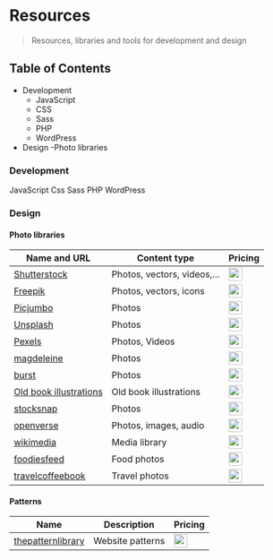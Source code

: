 # Resources

> Resources, libraries and tools for development and design

## Table of Contents

- Development
  - JavaScript
  - CSS
  - Sass
  - PHP
  - WordPress
- Design
  -Photo libraries

### Development

JavaScript
Css
Sass
PHP
WordPress

### Design

#### Photo libraries

| Name and URL                                                    | Content type                | Pricing                                                                     |
| --------------------------------------------------------------- | --------------------------- | --------------------------------------------------------------------------- |
| [Shutterstock](https://www.shutterstock.com/cs/)                | Photos, vectors, videos,... | <img src="https://img.shields.io/badge/Paid-red" height="24" />             |
| [Freepik](https://www.freepik.com/)                             | Photos, vectors, icons      | <img src="https://img.shields.io/badge/Free and paid-orange" height="24" /> |
| [Picjumbo](https://picjumbo.com/)                               | Photos                      | <img src="https://img.shields.io/badge/Free-green" height="24" />           |
| [Unsplash](https://unsplash.com/)                               | Photos                      | <img src="https://img.shields.io/badge/Free-green" height="24" />           |
| [Pexels](https://www.pexels.com/)                               | Photos, Videos              | <img src="https://img.shields.io/badge/Free-green" height="24" />           |
| [magdeleine](https://magdeleine.co/)                            | Photos                      | <img src="https://img.shields.io/badge/Free-green" height="24" />           |
| [burst](https://burst.shopify.com/)                             | Photos                      | <img src="https://img.shields.io/badge/Free-green" height="24" />           |
| [Old book illustrations](https://www.oldbookillustrations.com/) | Old book illustrations      | <img src="https://img.shields.io/badge/Free-green" height="24" />           |
| [stocksnap](https://stocksnap.io/)                              | Photos                      | <img src="https://img.shields.io/badge/Free-green" height="24" />           |
| [openverse](https://wordpress.org/openverse/)                   | Photos, images, audio       | <img src="https://img.shields.io/badge/Free-green" height="24" />           |
| [wikimedia](https://commons.wikimedia.org/wiki/Main_Page)       | Media library               | <img src="https://img.shields.io/badge/Free-green" height="24" />           |
| [foodiesfeed](https://www.foodiesfeed.com/)                     | Food photos                 | <img src="https://img.shields.io/badge/Free-green" height="24" />           |
| [travelcoffeebook](https://travelcoffeebook.com/)               | Travel photos               | <img src="https://img.shields.io/badge/Free-green" height="24" />           |

#### Patterns

| Name                                               | Description      | Pricing                                                           |
| -------------------------------------------------- | ---------------- | ----------------------------------------------------------------- |
| [thepatternlibrary](http://thepatternlibrary.com/) | Website patterns | <img src="https://img.shields.io/badge/Free-green" height="24" /> |
